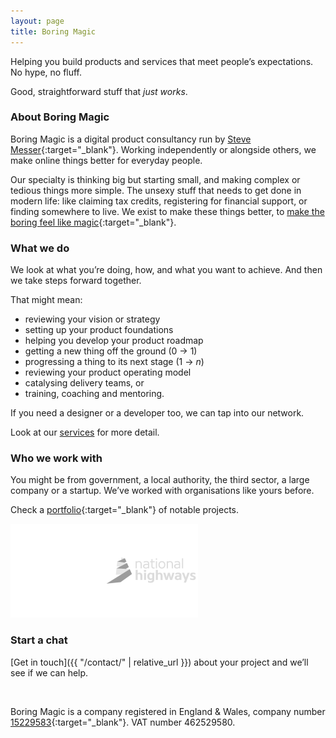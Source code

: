 ```yaml
---
layout: page
title: Boring Magic
---
```


Helping you build products and services that meet people’s expectations. No hype, no fluff. 

Good, straightforward stuff that _just works_.

### About Boring Magic

Boring Magic is a digital product consultancy run by [Steve Messer](https://visitmy.website/about){:target="_blank"}. Working independently or alongside others, we make online things better for everyday people. 

Our specialty is thinking big but starting small, and making complex or tedious things more simple. The unsexy stuff that needs to get done in modern life: like claiming tax credits, registering for financial support, or finding somewhere to live. We exist to make these things better, to [make the boring feel like magic](https://visitmy.website/2020/01/08/boring-magic/){:target="_blank"}. 

### What we do

We look at what you’re doing, how, and what you want to achieve. And then we take steps forward together. 

That might mean:

- reviewing your vision or strategy
- setting up your product foundations
- helping you develop your product roadmap
- getting a new thing off the ground (0 → 1)
- progressing a thing to its next stage (1 → _n_)
- reviewing your product operating model
- catalysing delivery teams, or
- training, coaching and mentoring.

If you need a designer or a developer too, we can tap into our network.

Look at our [services](/services/) for more detail.

### Who we work with

You might be from government, a local authority, the third sector, a large company or a startup. We’ve worked with organisations like yours before. 

Check a [portfolio](https://visitmy.website/work){:target="_blank"} of notable projects.

<img src="/assets/images/mhclg.png" alt="Ministry of Housing, Communities and Local Government" width="150px" height="auto"><img src="/assets/images/nh.png" alt="National Highways" width="150px" height="auto">

### Start a chat

[Get in touch]({{ "/contact/" | relative_url }}) about your project and we’ll see if we can help.

<br/>

Boring Magic is a company registered in England & Wales, company number [15229583](https://find-and-update.company-information.service.gov.uk/company/15229583){:target="_blank"}. VAT number 462529580.

<script type="application/ld+json">
{
  "@context": "https://schema.org",
  "@type": "Organization",
  "image": "{{ site.url }}/boring-magic.png",
  "url": "{{ site.url }}",
  "logo": "{{ site.url }}/boring-magic.png",
  "name": "{{ site.title }}",
  "description": "{{ site.description }}",
  "address": {
    "@type": "PostalAddress",
    "streetAddress": "86-90 Paul Street",
    "addressLocality": "London",
    "addressCountry": "GB",
    "addressRegion": "London",
    "postalCode": "EC2A 4NE"
  }
}
</script>